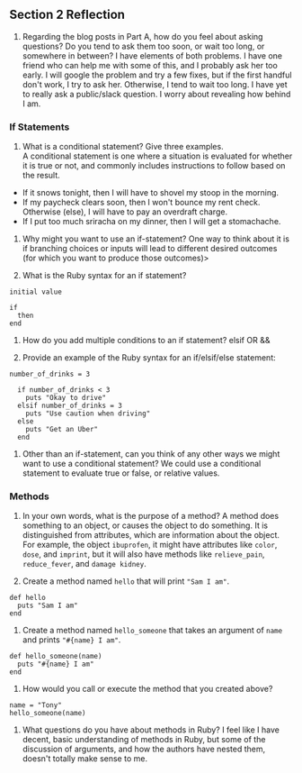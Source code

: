## Section 2 Reflection

1. Regarding the blog posts in Part A, how do you feel about asking questions? Do you tend to ask them too soon, or wait too long, or somewhere in between?
I have elements of both problems. I have one friend who can help me with some of this, and I probably ask her too early. I will google the problem and try a few fixes, but if the first handful don't work, I try to ask her. Otherwise, I tend to wait too long. I have yet to really ask a public/slack question. I worry about revealing how behind I am.

### If Statements

1. What is a conditional statement? Give three examples.  
  A conditional statement is one where a situation is evaluated for whether it is true or not, and commonly includes instructions to follow based on the result.
  * If it snows tonight, then I will have to shovel my stoop in the morning.
  * If my paycheck clears soon, then I won't bounce my rent check. Otherwise (else), I will have to pay an overdraft charge.
  * If I put too much sriracha on my dinner, then I will get a stomachache.

1. Why might you want to use an if-statement?
One way to think about it is if branching choices or inputs will lead to different desired outcomes (for which you want to produce those outcomes)>

1. What is the Ruby syntax for an if statement?
```
initial value

if
  then
end
```


1. How do you add multiple conditions to an if statement?
elsif OR &&

1. Provide an example of the Ruby syntax for an if/elsif/else statement:
```
number_of_drinks = 3

  if number_of_drinks < 3
    puts "Okay to drive"
  elsif number_of_drinks = 3
    puts "Use caution when driving"
  else
    puts "Get an Uber"
  end
```

1. Other than an if-statement, can you think of any other ways we might want to use a conditional statement?
We could use a conditional statement to evaluate true or false, or relative values.

### Methods

1. In your own words, what is the purpose of a method?
A method does something to an object, or causes the object to do something. It is distinguished from attributes, which are information about the object. For example, the object `ibuprofen`, it might have attributes like `color`, `dose`, and `imprint`, but it will also have methods like `relieve_pain`, `reduce_fever`, and `damage kidney`.

1. Create a method named `hello` that will print `"Sam I am"`.
```
def hello
  puts "Sam I am"
end
```

1. Create a method named `hello_someone` that takes an argument of `name` and prints `"#{name} I am"`.
```
def hello_someone(name)
  puts "#{name} I am"
end
```

1. How would you call or execute the method that you created above?
```
name = "Tony"
hello_someone(name)
```

1. What questions do you have about methods in Ruby?
I feel like I have decent, basic understanding of methods in Ruby, but some of the discussion of arguments, and how the authors have nested them, doesn't totally make sense to me.
